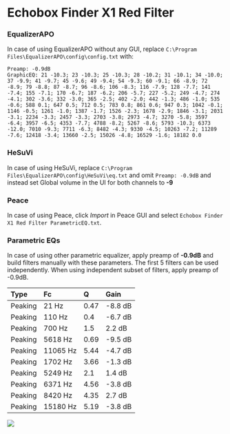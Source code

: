 # Echobox Finder X1 Red Filter

### EqualizerAPO
In case of using EqualizerAPO without any GUI, replace `C:\Program Files\EqualizerAPO\config\config.txt`
with:
```
Preamp: -0.9dB
GraphicEQ: 21 -10.3; 23 -10.3; 25 -10.3; 28 -10.2; 31 -10.1; 34 -10.0; 37 -9.9; 41 -9.7; 45 -9.6; 49 -9.4; 54 -9.3; 60 -9.1; 66 -8.9; 72 -8.9; 79 -8.8; 87 -8.7; 96 -8.6; 106 -8.3; 116 -7.9; 128 -7.7; 141 -7.4; 155 -7.1; 170 -6.7; 187 -6.2; 206 -5.7; 227 -5.2; 249 -4.7; 274 -4.1; 302 -3.6; 332 -3.0; 365 -2.5; 402 -2.0; 442 -1.3; 486 -1.0; 535 -0.6; 588 0.1; 647 0.5; 712 0.5; 783 0.8; 861 0.6; 947 0.3; 1042 -0.1; 1146 -0.5; 1261 -1.0; 1387 -1.7; 1526 -2.3; 1678 -2.9; 1846 -3.1; 2031 -3.1; 2234 -3.3; 2457 -3.3; 2703 -3.8; 2973 -4.7; 3270 -5.8; 3597 -6.4; 3957 -6.5; 4353 -7.7; 4788 -8.2; 5267 -8.6; 5793 -10.3; 6373 -12.0; 7010 -9.3; 7711 -6.3; 8482 -4.3; 9330 -4.5; 10263 -7.2; 11289 -7.6; 12418 -3.4; 13660 -2.5; 15026 -4.8; 16529 -1.6; 18182 0.0
```

### HeSuVi
In case of using HeSuVi, replace `C:\Program Files\EqualizerAPO\config\HeSuVi\eq.txt` and omit `Preamp:
-0.9dB` and instead set Global volume in the UI for both channels to **-9**

### Peace
In case of using Peace, click *Import* in Peace GUI and select `Echobox Finder X1 Red Filter ParametricEQ.txt`.

### Parametric EQs
In case of using other parametric equalizer, apply preamp of **-0.9dB** and build filters manually
with these parameters. The first 5 filters can be used independently.
When using independent subset of filters, apply preamp of -0.9dB.

| Type    | Fc       |    Q | Gain    |
|:--------|:---------|:-----|:--------|
| Peaking | 21 Hz    | 0.47 | -8.8 dB |
| Peaking | 110 Hz   | 0.4  | -6.7 dB |
| Peaking | 700 Hz   | 1.5  | 2.2 dB  |
| Peaking | 5618 Hz  | 0.69 | -9.5 dB |
| Peaking | 11065 Hz | 5.44 | -4.7 dB |
| Peaking | 1702 Hz  | 3.66 | -1.3 dB |
| Peaking | 5249 Hz  | 2.1  | 1.4 dB  |
| Peaking | 6371 Hz  | 4.56 | -3.8 dB |
| Peaking | 8420 Hz  | 4.35 | 2.7 dB  |
| Peaking | 15180 Hz | 5.19 | -3.8 dB |

![](https://raw.githubusercontent.com/jaakkopasanen/AutoEq/master/results/innerfidelity/sbaf-serious/Echobox%20Finder%20X1%20Red%20Filter/Echobox%20Finder%20X1%20Red%20Filter.png)